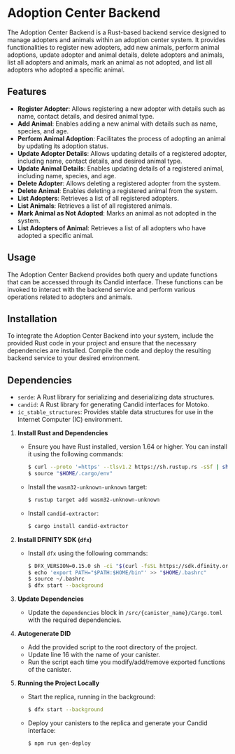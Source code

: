 # Adoption Center Backend

The Adoption Center Backend is a Rust-based backend service designed to manage adopters and animals within an adoption center system. It provides functionalities to register new adopters, add new animals, perform animal adoptions, update adopter and animal details, delete adopters and animals, list all adopters and animals, mark an animal as not adopted, and list all adopters who adopted a specific animal.

## Features

- **Register Adopter**: Allows registering a new adopter with details such as name, contact details, and desired animal type.
- **Add Animal**: Enables adding a new animal with details such as name, species, and age.
- **Perform Animal Adoption**: Facilitates the process of adopting an animal by updating its adoption status.
- **Update Adopter Details**: Allows updating details of a registered adopter, including name, contact details, and desired animal type.
- **Update Animal Details**: Enables updating details of a registered animal, including name, species, and age.
- **Delete Adopter**: Allows deleting a registered adopter from the system.
- **Delete Animal**: Enables deleting a registered animal from the system.
- **List Adopters**: Retrieves a list of all registered adopters.
- **List Animals**: Retrieves a list of all registered animals.
- **Mark Animal as Not Adopted**: Marks an animal as not adopted in the system.
- **List Adopters of Animal**: Retrieves a list of all adopters who have adopted a specific animal.

## Usage

The Adoption Center Backend provides both query and update functions that can be accessed through its Candid interface. These functions can be invoked to interact with the backend service and perform various operations related to adopters and animals.

## Installation

To integrate the Adoption Center Backend into your system, include the provided Rust code in your project and ensure that the necessary dependencies are installed. Compile the code and deploy the resulting backend service to your desired environment.

## Dependencies

- `serde`: A Rust library for serializing and deserializing data structures.
- `candid`: A Rust library for generating Candid interfaces for Motoko.
- `ic_stable_structures`: Provides stable data structures for use in the Internet Computer (IC) environment.

1. **Install Rust and Dependencies**
   - Ensure you have Rust installed, version 1.64 or higher. You can install it using the following commands:
     ```bash
     $ curl --proto '=https' --tlsv1.2 https://sh.rustup.rs -sSf | sh
     $ source "$HOME/.cargo/env"
     ```
   - Install the `wasm32-unknown-unknown` target:
     ```bash
     $ rustup target add wasm32-unknown-unknown
     ```
   - Install `candid-extractor`:
     ```bash
     $ cargo install candid-extractor
     ```

2. **Install DFINITY SDK (`dfx`)**
   - Install `dfx` using the following commands:
     ```bash
     $ DFX_VERSION=0.15.0 sh -ci "$(curl -fsSL https://sdk.dfinity.org/install.sh)"
     $ echo 'export PATH="$PATH:$HOME/bin"' >> "$HOME/.bashrc"
     $ source ~/.bashrc
     $ dfx start --background
     ```

3. **Update Dependencies**
   - Update the `dependencies` block in `/src/{canister_name}/Cargo.toml` with the required dependencies.

4. **Autogenerate DID**
   - Add the provided script to the root directory of the project.
   - Update line 16 with the name of your canister.
   - Run the script each time you modify/add/remove exported functions of the canister.

5. **Running the Project Locally**
   - Start the replica, running in the background:
     ```bash
     $ dfx start --background
     ```
   - Deploy your canisters to the replica and generate your Candid interface:
     ```bash
     $ npm run gen-deploy
     ```